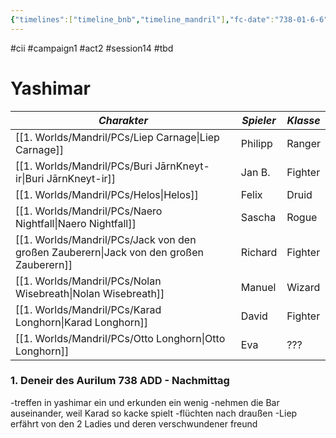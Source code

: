 ```yaml
---
{"timelines":["timeline_bnb","timeline_mandril"],"fc-date":"738-01-6-6","fc-end":null,"fc-display-name":"Yashimar","aat-event-body":"B&B treffen in Yashimar, der Stadt der Schönheit und körperlichen Verwöhnung. Während einer üblichen Kneipenschlägerrei erfahren die Helden von einem verschwundenen Freund und dem Preis der Schönheit. Ob sie helfen können?","aat-render-enabled":true,"fc-category":"Campaign B&B","dg-publish":true,"permalink":"/2-journals/mandril/campaign-b-and-b/2-act/2023-05-10/","dgPassFrontmatter":true}
---
```


#cii #campaign1 #act2 #session14 #tbd 

# Yashimar

| *Charakter* | *Spieler* | *Klasse* |
| ----------- | ----------- | ----------- |
| [[1. Worlds/Mandril/PCs/Liep Carnage\|Liep Carnage]] | Philipp | Ranger |
| [[1. Worlds/Mandril/PCs/Buri JārnKneyt-ir\|Buri JārnKneyt-ir]] | Jan B. | Fighter |
| [[1. Worlds/Mandril/PCs/Helos\|Helos]] | Felix | Druid |
| [[1. Worlds/Mandril/PCs/Naero Nightfall\|Naero Nightfall]] | Sascha | Rogue |
| [[1. Worlds/Mandril/PCs/Jack von den großen Zauberern\|Jack von den großen Zauberern]] | Richard | Fighter |
| [[1. Worlds/Mandril/PCs/Nolan Wisebreath\|Nolan Wisebreath]] | Manuel | Wizard |
| [[1. Worlds/Mandril/PCs/Karad Longhorn\|Karad Longhorn]] | David | Fighter |
| [[1. Worlds/Mandril/PCs/Otto Longhorn\|Otto Longhorn]] | Eva | ??? |

### 1. Deneir des Aurilum 738 ADD - Nachmittag

-treffen in yashimar ein und erkunden ein wenig
-nehmen die Bar auseinander, weil Karad so kacke spielt
-flüchten nach draußen
-Liep erfährt von den 2 Ladies und deren verschwundener freund